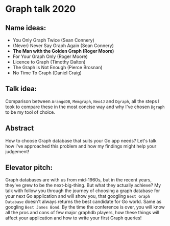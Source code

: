 # Graph talk 2020

## Name ideas:

* You Only Graph Twice (Sean Connery)
* (Never) Never Say Graph Again (Sean Connery)
* **The Man with the Golden Graph (Roger Moore)**
* For Your Graph Only (Roger Moore)
* Licence to Graph (Timothy Dalton)
* The Graph is Not Enough (Pierce Brosnan)
* No Time To Graph (Daniel Craig)

## Talk idea:

Comparison between `ArangoDB`, `Memgraph`, `Neo4J` and `Dgraph`, all the steps I took to compare these in the most concise way and why I've chosen `Dgraph` to be my tool of choice.

## Abstract

How to choose Graph database that suits your Go app needs? Let's talk how I've approached this problem and how my findings might help your judgement!

## Elevator pitch:

Graph databases are with us from mid-1960s, but in the recent years, they've grew to be the next-big-thing. But what they actually achieve?
My talk with follow you through the journey of choosing a graph database for your next Go application and will show you, that googling `Best Graph Database` doesn't always returns the best candidate for Go world. Same as googling `Best James Bond`.
By the time the conference is over, you will know all the pros and cons of few major graphdb players, how these things will affect your application and how to write your first Graph queries!
